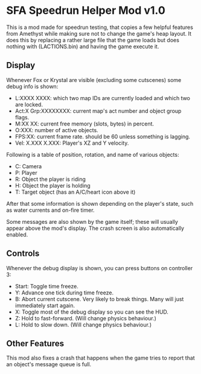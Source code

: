 # SFA Speedrun Helper Mod v1.0

This is a mod made for speedrun testing, that copies a few helpful features from Amethyst while making sure not to change the game's heap layout. It does this by replacing a rather large file that the game loads but does nothing with (LACTIONS.bin) and having the game execute it.

## Display

Whenever Fox or Krystal are visible (excluding some cutscenes) some debug info is shown:

- L:XXXX XXXX: which two map IDs are currently loaded and which two are locked.
- Act:X Grp:XXXXXXXX: current map's act number and object group flags.
- M:XX XX: current free memory (slots, bytes) in percent.
- O:XXX: number of active objects.
- FPS:XX: current frame rate. should be 60 unless something is lagging.
- Vel: X.XXX X.XXX: Player's XZ and Y velocity.

Following is a table of position, rotation, and name of various objects:
- C: Camera
- P: Player
- R: Object the player is riding
- H: Object the player is holding
- T: Target object (has an A/C/heart icon above it)

After that some information is shown depending on the player's state, such as water currents and on-fire timer.

Some messages are also shown by the game itself; these will usually appear above the mod's display. The crash screen is also automatically enabled.


## Controls

Whenever the debug display is shown, you can press buttons on controller 3:

- Start: Toggle time freeze.
- Y: Advance one tick during time freeze.
- B: Abort current cutscene. Very likely to break things. Many will just immediately start again.
- X: Toggle most of the debug display so you can see the HUD.
- Z: Hold to fast-forward. (Will change physics behaviour.)
- L: Hold to slow down. (Will change physics behaviour.)


## Other Features

This mod also fixes a crash that happens when the game tries to report that an object's message queue is full.
